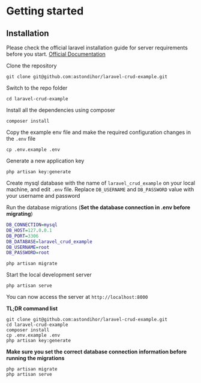 # Getting started

## Installation

Please check the official laravel installation guide for server requirements before you start. [Official Documentation](https://laravel.com/docs/5.7/installation#installation)


Clone the repository

    git clone git@github.com:astondihor/laravel-crud-example.git

Switch to the repo folder

    cd laravel-crud-example

Install all the dependencies using composer

    composer install

Copy the example env file and make the required configuration changes in the `.env` file

    cp .env.example .env

Generate a new application key

    php artisan key:generate

Create mysql database with the name of `laravel_crud_example` on your local machine, and edit `.env` file. Replace `DB_USERNAME` and `DB_PASSWORD` value with your username and password


Run the database migrations (**Set the database connection in .env before migrating**)

```dot
DB_CONNECTION=mysql
DB_HOST=127.0.0.1
DB_PORT=3306
DB_DATABASE=laravel_crud_example
DB_USERNAME=root
DB_PASSWORD=root
```

    php artisan migrate

Start the local development server

    php artisan serve

You can now access the server at `http://localhost:8000`

**TL;DR command list**

    git clone git@github.com:astondihor/laravel-crud-example.git
    cd laravel-crud-example
    composer install
    cp .env.example .env
    php artisan key:generate
    
**Make sure you set the correct database connection information before running the migrations**

    php artisan migrate
    php artisan serve
